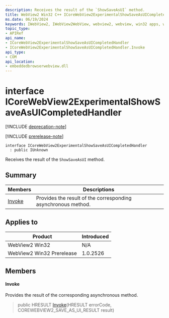 ```yaml
---
description: Receives the result of the `ShowSaveAsUI` method.
title: WebView2 Win32 C++ ICoreWebView2ExperimentalShowSaveAsUICompletedHandler
ms.date: 06/19/2024
keywords: IWebView2, IWebView2WebView, webview2, webview, win32 apps, win32, edge, ICoreWebView2, ICoreWebView2Controller, browser control, edge html, ICoreWebView2ExperimentalShowSaveAsUICompletedHandler
topic_type: 
- APIRef
api_name:
- ICoreWebView2ExperimentalShowSaveAsUICompletedHandler
- ICoreWebView2ExperimentalShowSaveAsUICompletedHandler.Invoke
api_type:
- COM
api_location:
- embeddedbrowserwebview.dll
---
```


# interface ICoreWebView2ExperimentalShowSaveAsUICompletedHandler

[!INCLUDE [deprecation-note](../includes/deprecation-note.md)]

[!INCLUDE [prerelease-note](../includes/prerelease-note.md)]

```
interface ICoreWebView2ExperimentalShowSaveAsUICompletedHandler
  : public IUnknown
```

Receives the result of the `ShowSaveAsUI` method.

## Summary

 Members                        | Descriptions
--------------------------------|---------------------------------------------
[Invoke](#invoke) | Provides the result of the corresponding asynchronous method.

## Applies to

Product                         | Introduced
--------------------------------|---------------------------------------------
WebView2 Win32            |    N/A
WebView2 Win32 Prerelease |    1.0.2526

## Members

#### Invoke

Provides the result of the corresponding asynchronous method.

> public HRESULT [Invoke](#invoke)(HRESULT errorCode, COREWEBVIEW2_SAVE_AS_UI_RESULT result)

